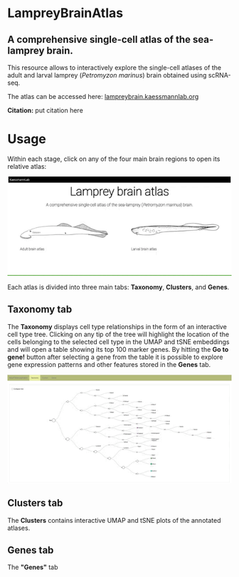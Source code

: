 # LampreyBrainAtlas
## A comprehensive single-cell atlas of the sea-lamprey brain.
This resource allows to interactively explore the single-cell atlases of the adult and larval lamprey (*Petromyzon marinus*) brain obtained using scRNA-seq.

The atlas can be accessed here: [lampreybrain.kaessmannlab.org](https://lampreybrain.kaessmannlab.org/)

**Citation:** put citation here

# Usage 
Within each stage, click on any of the four main brain regions to open its relative atlas:

![](atlas1.gif)

Each atlas is divided into three main tabs: **Taxonomy**, **Clusters**, and **Genes**.

## Taxonomy tab
The **Taxonomy** displays cell type relationships in the form of an interactive cell type tree.
Clicking on any tip of the tree will highlight the location of the cells belonging to the selected cell type in the UMAP and tSNE embeddings and will open a table showing its top 100 marker genes. By hitting the **Go to gene!** button after selecting a gene from the table it is possible to explore gene expression patterns and other features stored in the **Genes** tab.

![](atlas2.gif)

## Clusters tab
The **Clusters** contains interactive UMAP and tSNE plots of the annotated atlases.

## Genes tab
The **"Genes"** tab 
